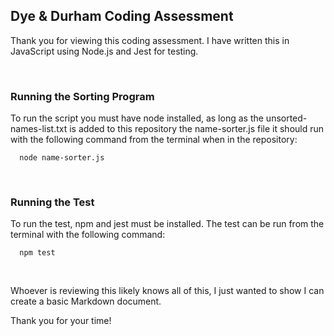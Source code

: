 ## Dye & Durham Coding Assessment

Thank you for viewing this coding assessment. I have written this in JavaScript using Node.js and Jest for testing. 

<br/>

### Running the Sorting Program
To run the script you must have node installed, as long as the unsorted-names-list.txt is added to this repository the name-sorter.js file it should run with the following command from the terminal when in the repository:
```
  node name-sorter.js  
```
<br/>

### Running the Test
To run the test, npm and jest must be installed. 
The test can be run from the terminal with the following command:
```
  npm test
```
<br/>

Whoever is reviewing this likely knows all of this, I just wanted to show I can create a basic Markdown document. 

Thank you for your time!

